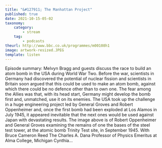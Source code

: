 ```yaml
---
title: "&#127911; The Manhattan Project"
published: true
date: 2021-10-15-05-02
taxonomy:
    category:
        - stream
    tag:
        - podcasts
theurl: http://www.bbc.co.uk/programmes/m00108h1
image: artwork-resized.JPEG
template: listen
---
```


Episode summary: Melvyn Bragg and guests discuss the race to build an atom bomb in the USA during World War Two. Before the war, scientists in Germany had discovered the potential of nuclear fission and scientists in Britain soon argued that this could be used to make an atom bomb, against which there could be no defence other than to own one. The fear among the Allies was that, with its head start, Germany might develop the bomb first and, unmatched, use it on its enemies. The USA took up the challenge in a huge engineering project led by General Groves and Robert Oppenheimer and, once the first bomb had been exploded at Los Alamos in July 1945, it appeared inevitable that the next ones would be used against Japan with devastating results. The image above is of Robert Oppenheimer and General Groves examining the remains of one the bases of the steel test tower, at the atomic bomb Trinity Test site, in September 1945. With Bruce Cameron Reed The Charles A. Dana Professor of Physics Emeritus at Alma College, Michigan Cynthia&hellip;
